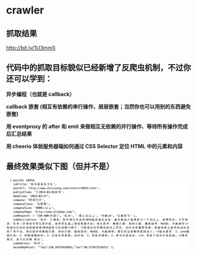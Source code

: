 # crawler

## 抓取结果

http://bit.ly/1U3mm1i

## 代码中的抓取目标貌似已经新增了反爬虫机制，不过你还可以学到：


<b>异步编程（也就是 callback）

<b>callback 嵌套 (相互有依赖的串行操作，层层嵌套；当然你也可以用别的东西避免嵌套)

<b>用 eventproxy 的 after 和 emit 来做相互无依赖的并行操作、等待所有操作完成后汇总结果

<b>用 cheerio 体验服务器端如何通过 CSS Selector 定位 HTML 中的元素和内容


## 最终效果类似下图（但并不是）
![最终效果图 x 1 :](https://raw.githubusercontent.com/hugojing/clawler/master/data/crawler_final.jpg)
